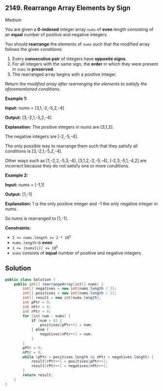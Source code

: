 ## 2149\. Rearrange Array Elements by Sign

Medium

You are given a **0-indexed** integer array `nums` of **even** length consisting of an **equal** number of positive and negative integers.

You should **rearrange** the elements of `nums` such that the modified array follows the given conditions:

1.  Every **consecutive pair** of integers have **opposite signs**.
2.  For all integers with the same sign, the **order** in which they were present in `nums` is **preserved**.
3.  The rearranged array begins with a positive integer.

Return _the modified array after rearranging the elements to satisfy the aforementioned conditions_.

**Example 1:**

**Input:** nums = [3,1,-2,-5,2,-4]

**Output:** [3,-2,1,-5,2,-4]

**Explanation:** The positive integers in nums are [3,1,2]. 

The negative integers are [-2,-5,-4]. 

The only possible way to rearrange them such that they satisfy all conditions is [3,-2,1,-5,2,-4]. 

Other ways such as [1,-2,2,-5,3,-4], [3,1,2,-2,-5,-4], [-2,3,-5,1,-4,2] are incorrect because they do not satisfy one or more conditions.

**Example 2:**

**Input:** nums = [-1,1]

**Output:** [1,-1]

**Explanation:** 1 is the only positive integer and -1 the only negative integer in nums. 

So nums is rearranged to [1,-1].

**Constraints:**

*   <code>2 <= nums.length <= 2 * 10<sup>5</sup></code>
*   `nums.length` is **even**
*   <code>1 <= |nums[i]| <= 10<sup>5</sup></code>
*   `nums` consists of **equal** number of positive and negative integers.

## Solution

```java
public class Solution {
    public int[] rearrangeArray(int[] nums) {
        int[] negatives = new int[nums.length / 2];
        int[] positives = new int[nums.length / 2];
        int[] result = new int[nums.length];
        int pPtr = 0;
        int nPtr = 0;
        int rPtr = 0;
        for (int num : nums) {
            if (num > 0) {
                positives[pPtr++] = num;
            } else {
                negatives[nPtr++] = num;
            }
        }
        pPtr = 0;
        nPtr = 0;
        while (pPtr < positives.length && nPtr < negatives.length) {
            result[rPtr++] = positives[pPtr++];
            result[rPtr++] = negatives[nPtr++];
        }
        return result;
    }
}
```